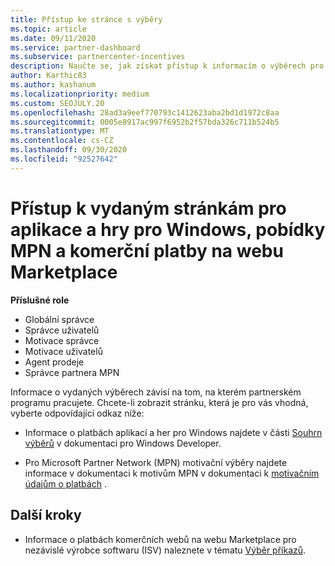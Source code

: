 ```yaml
---
title: Přístup ke stránce s výběry
ms.topic: article
ms.date: 09/11/2020
ms.service: partner-dashboard
ms.subservice: partnercenter-incentives
description: Naučte se, jak získat přístup k informacím o výběrech pro aplikace a hry pro Windows, pobídky MPN a platby komerčního tržiště pro nezávislé výrobce softwaru.
author: Karthic83
ms.author: kashanum
ms.localizationpriority: medium
ms.custom: SEOJULY.20
ms.openlocfilehash: 28ad3a9eef770793c1412623aba2bd1d1972c8aa
ms.sourcegitcommit: 0005e8917ac997f6952b2f57bda326c711b524b5
ms.translationtype: MT
ms.contentlocale: cs-CZ
ms.lasthandoff: 09/30/2020
ms.locfileid: "92527642"
---
```

# <a name="access-payouts-pages-for-windows-apps-and-games-mpn-incentives-and-commercial-marketplace-payments"></a>Přístup k vydaným stránkám pro aplikace a hry pro Windows, pobídky MPN a komerční platby na webu Marketplace

**Příslušné role**

- Globální správce
- Správce uživatelů
- Motivace správce
- Motivace uživatelů
- Agent prodeje
- Správce partnera MPN

Informace o vydaných výběrech závisí na tom, na kterém partnerském programu pracujete. Chcete-li zobrazit stránku, která je pro vás vhodná, vyberte odpovídající odkaz níže:

- Informace o platbách aplikací a her pro Windows najdete v části [Souhrn výběrů](/windows/uwp/publish/payout-summary) v dokumentaci pro Windows Developer.

- Pro Microsoft Partner Network (MPN) motivační výběry najdete informace v dokumentaci k motivům MPN v dokumentaci k [motivačním údajům o platbách](understand-incentive-payouts.md) .

## <a name="next-steps"></a>Další kroky

- Informace o platbách komerčních webů na webu Marketplace pro nezávislé výrobce softwaru (ISV) naleznete v tématu [Výběr příkazů](payout-statement.md).